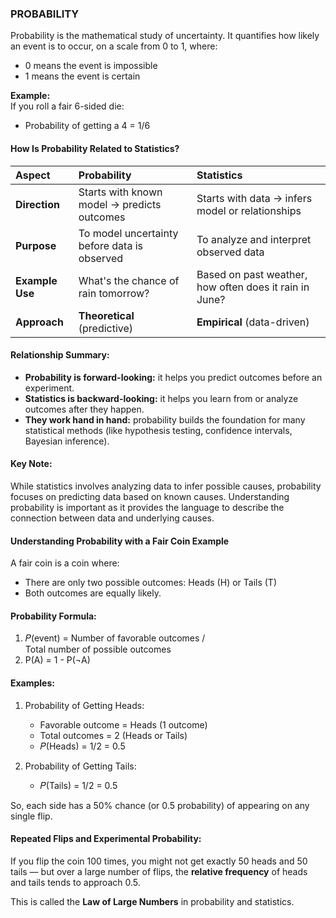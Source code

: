 ### PROBABILITY
Probability is the mathematical study of uncertainty. It quantifies how likely an event is to occur, on a scale from 0 to 1, where:
- 0 means the event is impossible
- 1 means the event is certain

**Example:**  
If you roll a fair 6-sided die:
- Probability of getting a 4 = 1/6

#### How Is Probability Related to Statistics?
| Aspect          | Probability                                  | Statistics                                             |
| :--------------- | :-------------------------------------------- | :------------------------------------------------------ |
| **Direction**   | Starts with known model → predicts outcomes  | Starts with data → infers model or relationships       |
| **Purpose**     | To model uncertainty before data is observed | To analyze and interpret observed data                 |
| **Example Use** | What's the chance of rain tomorrow?          | Based on past weather, how often does it rain in June? |
| **Approach**    | **Theoretical** (predictive)                 | **Empirical** (data-driven)                            |

#### Relationship Summary:
- **Probability is forward-looking:** it helps you predict outcomes before an experiment.
- **Statistics is backward-looking:** it helps you learn from or analyze outcomes after they happen.
- **They work hand in hand:** probability builds the foundation for many statistical methods (like hypothesis testing, confidence intervals, Bayesian inference).

#### Key Note:
While statistics involves analyzing data to infer possible causes, probability focuses on predicting data based on known causes. Understanding probability is important as it provides the language to describe the connection between data and underlying causes. 

#### Understanding Probability with a Fair Coin Example
A fair coin is a coin where:
- There are only two possible outcomes: Heads (H) or Tails (T)
- Both outcomes are equally likely.

#### Probability Formula:
1. 𝑃(event) = Number of favorable outcomes / Total number of possible outcomes
2. P(A) = 1 - P(¬A)

#### Examples:
1. Probability of Getting Heads:
   - Favorable outcome = Heads (1 outcome)
   - Total outcomes = 2 (Heads or Tails)  
   - 𝑃(Heads) = 1/2 = 0.5

2. Probability of Getting Tails:  
   - 𝑃(Tails) = 1/2 = 0.5

So, each side has a 50% chance (or 0.5 probability) of appearing on any single flip.

#### Repeated Flips and Experimental Probability:
If you flip the coin 100 times, you might not get exactly 50 heads and 50 tails — but over a large number of flips, the **relative frequency** of heads and tails tends to approach 0.5.

This is called the **Law of Large Numbers** in probability and statistics.

